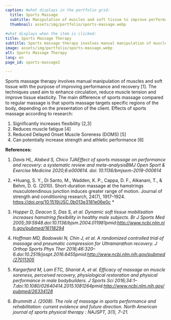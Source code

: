 ```yaml
---
caption: #what displays in the portfolio grid:
  title: Sports Massage
  subtitle: Manipulation of muscles and soft tissue to improve performance and recovery
  thumbnail: assets/img/portfolio/sports-massage.webp
  
#what displays when the item is clicked:
title: Sports Massage Therapy
subtitle: Sports massage therapy involves manual manipulation of muscles and soft tissue with the purpose of improving performance and recovery [1]. The techniques used aim to enhance circulation, reduce muscle tension and improve tissue elasticity. The main difference of sports massage compared to regular massage is that sports massage targets specific regions of the body, depending on the presentation of the client.
image: assets/img/portfolio/sports-massage.webp
alt: Sports Massage Therapy
lang: en
page_id: sports-massage2

---
```

Sports massage therapy involves manual manipulation of muscles and soft tissue with the purpose of improving performance and recovery [1]. The techniques used aim to enhance circulation, reduce muscle tension and improve tissue elasticity. The main difference of sports massage compared to regular massage is that sports massage targets specific regions of the body, depending on the presentation of the client.
Effects of sports massage according to research:
1. Significantly increases flexibility [2,3]  
2. Reduces muscle fatigue [4]  
3. Reduced Delayed Onset Muscle Soreness (DOMS) [5]  
4. Can potentially increase strength and athletic performance [6]  
 
 
**References:**
1. *Davis HL, Alabed S, Chico TJAEffect of sports massage on performance and recovery: a systematic review and meta-analysisBMJ Open Sport & Exercise Medicine 2020;6:e000614. doi: 10.1136/bmjsem-2019-000614*

2. *Huang, S. Y., Di Santo, M., Wadden, K. P., Cappa, D. F., Alkanani, T., & Behm, D. G. (2010). Short-duration massage at the hamstrings musculotendinous junction induces greater range of motion. Journal of strength and conditioning research, 24(7), 1917–1924. https://doi.org/10.1519/JSC.0b013e3181e06e0c  *

3. *Hopper D, Deacon S, Das S, et al. Dynamic soft tissue mobilisation increases hamstring flexibility in healthy male subjects. Br J Sports Med 2005;39:5948.doi:10.1136/bjsm.2004.011981pmid:http://www.ncbi.nlm.nih.gov/pubmed/16118294*  

4. *Hoffman MD, Badowski N, Chin J, et al. A randomized controlled trial of massage and pneumatic compression for Ultramarathon recovery. J Orthop Sports Phys Ther 2016;46:320–6.doi:10.2519/jospt.2016.6455pmid:http://www.ncbi.nlm.nih.gov/pubmed/27011305*  

5. *Kargarfard M, Lam ETC, Shariat A, et al. Efficacy of massage on muscle soreness, perceived recovery, physiological restoration and physical performance in male bodybuilders. J Sports Sci 2016;34:1–7.doi:10.1080/02640414.2015.1081264pmid:http://www.ncbi.nlm.nih.gov/pubmed/26334128*  

6. *Brummitt J. (2008). The role of massage in sports performance and rehabilitation: current evidence and future direction. North American journal of sports physical therapy : NAJSPT, 3(1), 7–21.*  
